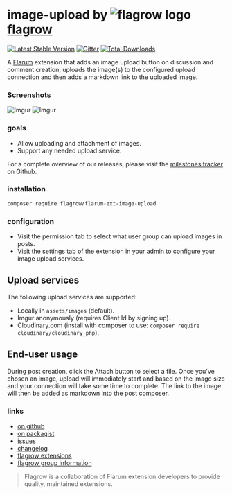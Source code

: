 # image-upload by ![flagrow logo](https://avatars0.githubusercontent.com/u/16413865?v=3&s=15) [flagrow](https://discuss.flarum.org/d/1832-flagrow-extension-developer-group)

[![Latest Stable Version](https://poser.pugx.org/flagrow/flarum-ext-image-upload/v/stable)](https://packagist.org/packages/flagrow/flarum-ext-image-upload) [![Gitter](https://badges.gitter.im/flagrow/flarum-ext-image-upload.svg)](https://gitter.im/flagrow/chat) [![Total Downloads](https://poser.pugx.org/flagrow/flarum-ext-image-upload/downloads)](https://packagist.org/packages/flagrow/flarum-ext-image-upload)

A [Flarum](http://flarum.org) extension that adds an image upload button on discussion and comment creation, uploads the image(s) to the configured upload connection and then adds a markdown link to the uploaded image.

### Screenshots

![Imgur](http://i.imgur.com/YOdQaJO.png) ![Imgur](http://i.imgur.com/NN5GE7s.png)

### goals

- Allow uploading and attachment of images.
- Support any needed upload service.

For a complete overview of our releases, please visit the [milestones tracker](https://github.com/flagrow/flarum-ext-image-upload/milestones) on Github.

### installation

```bash
composer require flagrow/flarum-ext-image-upload
```

### configuration

- Visit the permission tab to select what user group can upload images in posts.
- Visit the settings tab of the extension in your admin to configure your image upload services.


## Upload services

The following upload services are supported:

- Locally in `assets/images` (default).
- Imgur anonymously (requires Client Id by signing up).
- Cloudinary.com (install with composer to use: `composer require cloudinary/cloudinary_php`).

## End-user usage

During post creation, click the Attach button to select a file. 
Once you've chosen an image, upload will immediately start and based on the image size and your connection will take some time to complete. 
The link to the image will then be added as markdown into the post composer.

### links

- [on github](https://github.com/flagrow/flarum-ext-image-upload)
- [on packagist](http://packagist.com/packages/flagrow/flarum-ext-image-upload)
- [issues](https://github.com/flagrow/flarum-ext-image-upload/issues)
- [changelog](https://github.com/flagrow/flarum-ext-image-upload/changelog.md)
- [flagrow extensions](https://github.com/flagrow?utf8=%E2%9C%93&query=flarum-ext-)
- [flagrow group information](http://flagrow.github.io/)

> Flagrow is a collaboration of Flarum extension developers to provide quality, maintained extensions.
